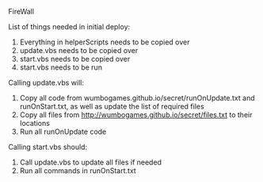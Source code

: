 FireWall

List of things needed in initial deploy:
1. Everything in helperScripts needs to be copied over
2. update.vbs needs to be copied over
3. start.vbs needs to be copied over
3. start.vbs needs to be run

Calling update.vbs will:
1. Copy all code from wumbogames.github.io/secret/runOnUpdate.txt and runOnStart.txt, as well as update the list of required files
2. Copy all files from http://wumbogames.github.io/secret/files.txt to their locations
2. Run all runOnUpdate code

Calling start.vbs should:
1. Call update.vbs to update all files if needed
1. Run all commands in runOnStart.txt